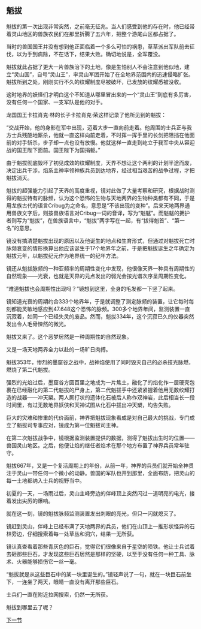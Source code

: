 ## 魁拔

魁拔的第一次出现非常突然，之前毫无征兆。当人们感受到他的存在时，他已经带着灵山地区的兽族农民们在那里折腾了五六年，把整个游尾山区都占据了。

当时的兽国国王并没有想到他正面临着一个多么可怕的祸患，草草派出军队前去征伐，以为手到病除，不在话下，结果大败。确切地说是，全军覆没。

魁拔就此占据了更大一片兽族治下的土地，像是生怕别人不会注意到他似地，建立“灵山国”，自号“灵山王”，率灵山军团开始了在全地界范围内的迅速侵略扩张。魁拔所到之处，刚刚实行不久的纹耀制度尽被破坏，已发放的纹耀悉被没收。

这时地界的妖怪们才明白这个不知道从哪里冒出来的一个“灵山王”到底有多厉害，没有任何一个国家、一支军队是他的对手。

龙国国王卡拉肖克·林的长子卡拉肖克·荣这样记录了他所见到的魁拔：

“交战开始，他的身影在军中出现，迈着大步一直向前走着。他周围的士兵正与我方士兵残酷地厮杀，他就一直这样向前走着，不时挥一挥手里的长剑把阻挡在他面前的对手斩杀，步子却一点也没有放慢。他就这样一直走到屹立于我军中央从容迎战的国王陛下面前。国王陛下为国捐躯。”

由于魁拔彻底毁坏了初见成效的纹耀制度，天界不想让这个两利的计划半途而废，决定出兵干涉。焰系主神率领神族兵员到达地界，经过相当艰苦的战争过程，才把魁拔消灭。

魁拔的超强能力引起了天界的高度重视，镜对此做了大量考察和研究，根据战时测得的魁拔特有的脉频，认为这个恐怖的生物与天地两界的生物种类都有不同，于是用龙族古代的语言Cribug为之命名，意思是“不该出现的变种”。后来天地两界通用兽族文字后，则按兽族语言对Cribug一词的音译，写为“魁魃”。而魁魃的拥护者则写为“魁拔”，在兽族语言中，“魁拔”两字写在一起，有“拔得魁首”、“第一名”的意思。

镜没有搞清楚魁拔出现的原因以及他诞生的地点和生育形式，但通过对魁拔死亡时脉频衰变的情形换算出他应该诞生于17个地界年之前，于是把魁拔诞生之年确定为魁拔元年，以魁拔纪元作为地界统一的纪年方法。

镜还从魁拔脉频的一种亚频率的周期性变化中发现，他很像天界一种具有周期性的自然现象——光衰，也就是天界的元点发出的弱光会按光谱次序呈周期性变化。

“难道魁拔也会周期性出现吗？”镜想到这里，全身的毛发都一下竖了起来。

镜知道光衰的周期约合333个地界年，于是就调整了测定脉频的装置，让它每时每刻都能灵敏地感应到47.648这个恐怖的脉频。300多个地界年间，监测装置一直沉寂着，如同一个已经失灵的废品。然而，魁拔334年，这个沉寂已久的仪器突然发出令人毛骨悚然的微光。

魁拔又来了。这个恶梦居然是一种周期性的自然现象。

又是一场天地两界全力以赴的一场旷日肉搏。

魁拔353年，惨烈的墨窟谷之战中，战神焰使用了同时毁灭自己的必杀技光脉燃，燃烧了第二代魁拔。

强烈的光焰过后，墨窟谷方圆百里之地成为一片焦土，融化了的焰化作一层硬壳包裹在已经融化的第二代魁拔的尸身上，第二代魁拔手中还紧紧握着他用无数纹耀打造的战器——冲天槊。两人厮打状的遗体化石被后人称作双神岩，此后相当长一段时间里，有过无数地界妖侠和天神试图从化石中拔出冲天槊，均告失败。

巨大的灾难和惨重的代价面前，神界把魁拔现象看成是对自己最大的挑战，专门成立了魁拔司专事应对，镜成为第一位魁拔司主神。

在第二次魁拔战争中，镜根据监测装置提供的数据，测得了魁拔出生时的位置——兽国灵山地区。之后，他便让焰的继任者焰术在那个地方布置了神界兵员常年驻守。

魁拔667年，又是一个复活周期上的年份，从前一年，神界的兵员们就开始全神贯注于灵山一带任何一个微小的动静。兽国的军队也开到那里，全面布防，把灵山的每一土地都纳入士兵的视野当中。

初夏的一天，一场雨过后，灵山主峰旁边的伴峰顶上突然闪过一道明亮的电光，接着发出尖厉的爆响。

就在这一刻，镜的魁拔脉频监测装置发出刺眼的亮光，但只一闪就熄灭了。

镜赶到灵山，伴峰上已经布满了天地两界的兵员，他们在山顶上一推形状怪异的石林旁边，仔细搜索着每一处草丛和洞穴，结果一无所获。

镜认真查看着那些青灰色的巨石，觉得它们很像来自于星空的陨铁。他让士兵试着去砸那些巨石，才发现这些巨石居然是那样的坚硬，以至于没有任何一种工具、脉术、火器能够损伤它一丝一毫。

“魁拔就是从这些巨石中的某一块里诞生的。”镜轻声说了一句，就在一块巨石前坐下，一连坐了两天，眼睛一直没有离开那些巨石。

士兵们一直在附近拉网搜索，仍然一无所获。

魁拔到哪里去了呢？

[下一节](https://github.com/MiuNice/the-book-of-kuiba/blob/master/chapter2/2.2%E5%85%83%E7%82%B9%E8%BD%B0%E5%87%BB%E7%81%B5%E5%B1%B1%E5%B7%A8%E7%9F%B3%E9%98%B5.md)
